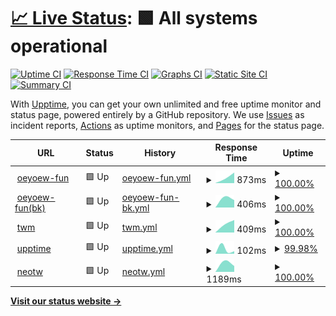 # [📈 Live Status](https://oeyoews.github.io/upptime): <!--live status--> **🟩 All systems operational**

[![Uptime CI](https://github.com/oeyoews/upptime/workflows/Uptime%20CI/badge.svg)](https://github.com/oeyoews/upptime/actions?query=workflow%3A%22Uptime+CI%22)
[![Response Time CI](https://github.com/oeyoews/upptime/workflows/Response%20Time%20CI/badge.svg)](https://github.com/oeyoews/upptime/actions?query=workflow%3A%22Response+Time+CI%22)
[![Graphs CI](https://github.com/oeyoews/upptime/workflows/Graphs%20CI/badge.svg)](https://github.com/oeyoews/upptime/actions?query=workflow%3A%22Graphs+CI%22)
[![Static Site CI](https://github.com/oeyoews/upptime/workflows/Static%20Site%20CI/badge.svg)](https://github.com/oeyoews/upptime/actions?query=workflow%3A%22Static+Site+CI%22)
[![Summary CI](https://github.com/oeyoews/upptime/workflows/Summary%20CI/badge.svg)](https://github.com/oeyoews/upptime/actions?query=workflow%3A%22Summary+CI%22)

With [Upptime](https://upptime.js.org), you can get your own unlimited and free uptime monitor and status page, powered entirely by a GitHub repository. We use [Issues](https://github.com/upptime/upptime/issues) as incident reports, [Actions](https://github.com/oeyoews/upptime/actions) as uptime monitors, and [Pages](https://https://oeyoew.fun) for the status page.

<!--start: status pages-->
<!-- This summary is generated by Upptime (https://github.com/upptime/upptime) -->
<!-- Do not edit this manually, your changes will be overwritten -->
<!-- prettier-ignore -->
| URL | Status | History | Response Time | Uptime |
| --- | ------ | ------- | ------------- | ------ |
| <img alt="" src="https://oeyoew.fun/favicon.ico" height="13"> [oeyoew-fun](https://oeyoew.fun) | 🟩 Up | [oeyoew-fun.yml](https://github.com/neotws/upptime/commits/HEAD/history/oeyoew-fun.yml) | <details><summary><img alt="Response time graph" src="./graphs/oeyoew-fun/response-time-week.png" height="20"> 873ms</summary><br><a href="https://neotws.github.io/upptime/history/oeyoew-fun"><img alt="Response time 1293" src="https://img.shields.io/endpoint?url=https%3A%2F%2Fraw.githubusercontent.com%2Fneotws%2Fupptime%2FHEAD%2Fapi%2Foeyoew-fun%2Fresponse-time.json"></a><br><a href="https://neotws.github.io/upptime/history/oeyoew-fun"><img alt="24-hour response time 873" src="https://img.shields.io/endpoint?url=https%3A%2F%2Fraw.githubusercontent.com%2Fneotws%2Fupptime%2FHEAD%2Fapi%2Foeyoew-fun%2Fresponse-time-day.json"></a><br><a href="https://neotws.github.io/upptime/history/oeyoew-fun"><img alt="7-day response time 873" src="https://img.shields.io/endpoint?url=https%3A%2F%2Fraw.githubusercontent.com%2Fneotws%2Fupptime%2FHEAD%2Fapi%2Foeyoew-fun%2Fresponse-time-week.json"></a><br><a href="https://neotws.github.io/upptime/history/oeyoew-fun"><img alt="30-day response time 873" src="https://img.shields.io/endpoint?url=https%3A%2F%2Fraw.githubusercontent.com%2Fneotws%2Fupptime%2FHEAD%2Fapi%2Foeyoew-fun%2Fresponse-time-month.json"></a><br><a href="https://neotws.github.io/upptime/history/oeyoew-fun"><img alt="1-year response time 1293" src="https://img.shields.io/endpoint?url=https%3A%2F%2Fraw.githubusercontent.com%2Fneotws%2Fupptime%2FHEAD%2Fapi%2Foeyoew-fun%2Fresponse-time-year.json"></a></details> | <details><summary><a href="https://neotws.github.io/upptime/history/oeyoew-fun">100.00%</a></summary><a href="https://neotws.github.io/upptime/history/oeyoew-fun"><img alt="All-time uptime 100.00%" src="https://img.shields.io/endpoint?url=https%3A%2F%2Fraw.githubusercontent.com%2Fneotws%2Fupptime%2FHEAD%2Fapi%2Foeyoew-fun%2Fuptime.json"></a><br><a href="https://neotws.github.io/upptime/history/oeyoew-fun"><img alt="24-hour uptime 100.00%" src="https://img.shields.io/endpoint?url=https%3A%2F%2Fraw.githubusercontent.com%2Fneotws%2Fupptime%2FHEAD%2Fapi%2Foeyoew-fun%2Fuptime-day.json"></a><br><a href="https://neotws.github.io/upptime/history/oeyoew-fun"><img alt="7-day uptime 100.00%" src="https://img.shields.io/endpoint?url=https%3A%2F%2Fraw.githubusercontent.com%2Fneotws%2Fupptime%2FHEAD%2Fapi%2Foeyoew-fun%2Fuptime-week.json"></a><br><a href="https://neotws.github.io/upptime/history/oeyoew-fun"><img alt="30-day uptime 100.00%" src="https://img.shields.io/endpoint?url=https%3A%2F%2Fraw.githubusercontent.com%2Fneotws%2Fupptime%2FHEAD%2Fapi%2Foeyoew-fun%2Fuptime-month.json"></a><br><a href="https://neotws.github.io/upptime/history/oeyoew-fun"><img alt="1-year uptime 100.00%" src="https://img.shields.io/endpoint?url=https%3A%2F%2Fraw.githubusercontent.com%2Fneotws%2Fupptime%2FHEAD%2Fapi%2Foeyoew-fun%2Fuptime-year.json"></a></details>
| <img alt="" src="https://cdn.jsdelivr.net/gh/oeyoews/img@latest/koi-fish.png" height="13"> [oeyoew-fun(bk)](https://oeyoews.github.io/tw5) | 🟩 Up | [oeyoew-fun-bk.yml](https://github.com/neotws/upptime/commits/HEAD/history/oeyoew-fun-bk.yml) | <details><summary><img alt="Response time graph" src="./graphs/oeyoew-fun-bk/response-time-week.png" height="20"> 406ms</summary><br><a href="https://neotws.github.io/upptime/history/oeyoew-fun-bk"><img alt="Response time 368" src="https://img.shields.io/endpoint?url=https%3A%2F%2Fraw.githubusercontent.com%2Fneotws%2Fupptime%2FHEAD%2Fapi%2Foeyoew-fun-bk%2Fresponse-time.json"></a><br><a href="https://neotws.github.io/upptime/history/oeyoew-fun-bk"><img alt="24-hour response time 406" src="https://img.shields.io/endpoint?url=https%3A%2F%2Fraw.githubusercontent.com%2Fneotws%2Fupptime%2FHEAD%2Fapi%2Foeyoew-fun-bk%2Fresponse-time-day.json"></a><br><a href="https://neotws.github.io/upptime/history/oeyoew-fun-bk"><img alt="7-day response time 406" src="https://img.shields.io/endpoint?url=https%3A%2F%2Fraw.githubusercontent.com%2Fneotws%2Fupptime%2FHEAD%2Fapi%2Foeyoew-fun-bk%2Fresponse-time-week.json"></a><br><a href="https://neotws.github.io/upptime/history/oeyoew-fun-bk"><img alt="30-day response time 406" src="https://img.shields.io/endpoint?url=https%3A%2F%2Fraw.githubusercontent.com%2Fneotws%2Fupptime%2FHEAD%2Fapi%2Foeyoew-fun-bk%2Fresponse-time-month.json"></a><br><a href="https://neotws.github.io/upptime/history/oeyoew-fun-bk"><img alt="1-year response time 368" src="https://img.shields.io/endpoint?url=https%3A%2F%2Fraw.githubusercontent.com%2Fneotws%2Fupptime%2FHEAD%2Fapi%2Foeyoew-fun-bk%2Fresponse-time-year.json"></a></details> | <details><summary><a href="https://neotws.github.io/upptime/history/oeyoew-fun-bk">100.00%</a></summary><a href="https://neotws.github.io/upptime/history/oeyoew-fun-bk"><img alt="All-time uptime 100.00%" src="https://img.shields.io/endpoint?url=https%3A%2F%2Fraw.githubusercontent.com%2Fneotws%2Fupptime%2FHEAD%2Fapi%2Foeyoew-fun-bk%2Fuptime.json"></a><br><a href="https://neotws.github.io/upptime/history/oeyoew-fun-bk"><img alt="24-hour uptime 100.00%" src="https://img.shields.io/endpoint?url=https%3A%2F%2Fraw.githubusercontent.com%2Fneotws%2Fupptime%2FHEAD%2Fapi%2Foeyoew-fun-bk%2Fuptime-day.json"></a><br><a href="https://neotws.github.io/upptime/history/oeyoew-fun-bk"><img alt="7-day uptime 100.00%" src="https://img.shields.io/endpoint?url=https%3A%2F%2Fraw.githubusercontent.com%2Fneotws%2Fupptime%2FHEAD%2Fapi%2Foeyoew-fun-bk%2Fuptime-week.json"></a><br><a href="https://neotws.github.io/upptime/history/oeyoew-fun-bk"><img alt="30-day uptime 100.00%" src="https://img.shields.io/endpoint?url=https%3A%2F%2Fraw.githubusercontent.com%2Fneotws%2Fupptime%2FHEAD%2Fapi%2Foeyoew-fun-bk%2Fuptime-month.json"></a><br><a href="https://neotws.github.io/upptime/history/oeyoew-fun-bk"><img alt="1-year uptime 100.00%" src="https://img.shields.io/endpoint?url=https%3A%2F%2Fraw.githubusercontent.com%2Fneotws%2Fupptime%2FHEAD%2Fapi%2Foeyoew-fun-bk%2Fuptime-year.json"></a></details>
| <img alt="" src="https://cdn.jsdelivr.net/gh/oeyoews/img@latest/music-notes.png" height="13"> [twm](https://twms.vercel.app) | 🟩 Up | [twm.yml](https://github.com/neotws/upptime/commits/HEAD/history/twm.yml) | <details><summary><img alt="Response time graph" src="./graphs/twm/response-time-week.png" height="20"> 409ms</summary><br><a href="https://neotws.github.io/upptime/history/twm"><img alt="Response time 524" src="https://img.shields.io/endpoint?url=https%3A%2F%2Fraw.githubusercontent.com%2Fneotws%2Fupptime%2FHEAD%2Fapi%2Ftwm%2Fresponse-time.json"></a><br><a href="https://neotws.github.io/upptime/history/twm"><img alt="24-hour response time 409" src="https://img.shields.io/endpoint?url=https%3A%2F%2Fraw.githubusercontent.com%2Fneotws%2Fupptime%2FHEAD%2Fapi%2Ftwm%2Fresponse-time-day.json"></a><br><a href="https://neotws.github.io/upptime/history/twm"><img alt="7-day response time 409" src="https://img.shields.io/endpoint?url=https%3A%2F%2Fraw.githubusercontent.com%2Fneotws%2Fupptime%2FHEAD%2Fapi%2Ftwm%2Fresponse-time-week.json"></a><br><a href="https://neotws.github.io/upptime/history/twm"><img alt="30-day response time 409" src="https://img.shields.io/endpoint?url=https%3A%2F%2Fraw.githubusercontent.com%2Fneotws%2Fupptime%2FHEAD%2Fapi%2Ftwm%2Fresponse-time-month.json"></a><br><a href="https://neotws.github.io/upptime/history/twm"><img alt="1-year response time 524" src="https://img.shields.io/endpoint?url=https%3A%2F%2Fraw.githubusercontent.com%2Fneotws%2Fupptime%2FHEAD%2Fapi%2Ftwm%2Fresponse-time-year.json"></a></details> | <details><summary><a href="https://neotws.github.io/upptime/history/twm">100.00%</a></summary><a href="https://neotws.github.io/upptime/history/twm"><img alt="All-time uptime 99.98%" src="https://img.shields.io/endpoint?url=https%3A%2F%2Fraw.githubusercontent.com%2Fneotws%2Fupptime%2FHEAD%2Fapi%2Ftwm%2Fuptime.json"></a><br><a href="https://neotws.github.io/upptime/history/twm"><img alt="24-hour uptime 100.00%" src="https://img.shields.io/endpoint?url=https%3A%2F%2Fraw.githubusercontent.com%2Fneotws%2Fupptime%2FHEAD%2Fapi%2Ftwm%2Fuptime-day.json"></a><br><a href="https://neotws.github.io/upptime/history/twm"><img alt="7-day uptime 100.00%" src="https://img.shields.io/endpoint?url=https%3A%2F%2Fraw.githubusercontent.com%2Fneotws%2Fupptime%2FHEAD%2Fapi%2Ftwm%2Fuptime-week.json"></a><br><a href="https://neotws.github.io/upptime/history/twm"><img alt="30-day uptime 100.00%" src="https://img.shields.io/endpoint?url=https%3A%2F%2Fraw.githubusercontent.com%2Fneotws%2Fupptime%2FHEAD%2Fapi%2Ftwm%2Fuptime-month.json"></a><br><a href="https://neotws.github.io/upptime/history/twm"><img alt="1-year uptime 99.98%" src="https://img.shields.io/endpoint?url=https%3A%2F%2Fraw.githubusercontent.com%2Fneotws%2Fupptime%2FHEAD%2Fapi%2Ftwm%2Fuptime-year.json"></a></details>
| <img alt="" src="https://cdn.jsdelivr.net/gh/oeyoews/img@latest/status.png" height="13"> [upptime](https://neotws.github.io/upptime) | 🟩 Up | [upptime.yml](https://github.com/neotws/upptime/commits/HEAD/history/upptime.yml) | <details><summary><img alt="Response time graph" src="./graphs/upptime/response-time-week.png" height="20"> 102ms</summary><br><a href="https://neotws.github.io/upptime/history/upptime"><img alt="Response time 79" src="https://img.shields.io/endpoint?url=https%3A%2F%2Fraw.githubusercontent.com%2Fneotws%2Fupptime%2FHEAD%2Fapi%2Fupptime%2Fresponse-time.json"></a><br><a href="https://neotws.github.io/upptime/history/upptime"><img alt="24-hour response time 102" src="https://img.shields.io/endpoint?url=https%3A%2F%2Fraw.githubusercontent.com%2Fneotws%2Fupptime%2FHEAD%2Fapi%2Fupptime%2Fresponse-time-day.json"></a><br><a href="https://neotws.github.io/upptime/history/upptime"><img alt="7-day response time 102" src="https://img.shields.io/endpoint?url=https%3A%2F%2Fraw.githubusercontent.com%2Fneotws%2Fupptime%2FHEAD%2Fapi%2Fupptime%2Fresponse-time-week.json"></a><br><a href="https://neotws.github.io/upptime/history/upptime"><img alt="30-day response time 102" src="https://img.shields.io/endpoint?url=https%3A%2F%2Fraw.githubusercontent.com%2Fneotws%2Fupptime%2FHEAD%2Fapi%2Fupptime%2Fresponse-time-month.json"></a><br><a href="https://neotws.github.io/upptime/history/upptime"><img alt="1-year response time 79" src="https://img.shields.io/endpoint?url=https%3A%2F%2Fraw.githubusercontent.com%2Fneotws%2Fupptime%2FHEAD%2Fapi%2Fupptime%2Fresponse-time-year.json"></a></details> | <details><summary><a href="https://neotws.github.io/upptime/history/upptime">99.98%</a></summary><a href="https://neotws.github.io/upptime/history/upptime"><img alt="All-time uptime 100.00%" src="https://img.shields.io/endpoint?url=https%3A%2F%2Fraw.githubusercontent.com%2Fneotws%2Fupptime%2FHEAD%2Fapi%2Fupptime%2Fuptime.json"></a><br><a href="https://neotws.github.io/upptime/history/upptime"><img alt="24-hour uptime 99.84%" src="https://img.shields.io/endpoint?url=https%3A%2F%2Fraw.githubusercontent.com%2Fneotws%2Fupptime%2FHEAD%2Fapi%2Fupptime%2Fuptime-day.json"></a><br><a href="https://neotws.github.io/upptime/history/upptime"><img alt="7-day uptime 99.98%" src="https://img.shields.io/endpoint?url=https%3A%2F%2Fraw.githubusercontent.com%2Fneotws%2Fupptime%2FHEAD%2Fapi%2Fupptime%2Fuptime-week.json"></a><br><a href="https://neotws.github.io/upptime/history/upptime"><img alt="30-day uptime 99.99%" src="https://img.shields.io/endpoint?url=https%3A%2F%2Fraw.githubusercontent.com%2Fneotws%2Fupptime%2FHEAD%2Fapi%2Fupptime%2Fuptime-month.json"></a><br><a href="https://neotws.github.io/upptime/history/upptime"><img alt="1-year uptime 100.00%" src="https://img.shields.io/endpoint?url=https%3A%2F%2Fraw.githubusercontent.com%2Fneotws%2Fupptime%2FHEAD%2Fapi%2Fupptime%2Fuptime-year.json"></a></details>
| <img alt="" src="https://gitlab.com/oeyoews/neotw/-/raw/main/images/flask.png" height="13"> [neotw](https://neotw.tiddlyhost.com) | 🟩 Up | [neotw.yml](https://github.com/neotws/upptime/commits/HEAD/history/neotw.yml) | <details><summary><img alt="Response time graph" src="./graphs/neotw/response-time-week.png" height="20"> 1189ms</summary><br><a href="https://neotws.github.io/upptime/history/neotw"><img alt="Response time 1342" src="https://img.shields.io/endpoint?url=https%3A%2F%2Fraw.githubusercontent.com%2Fneotws%2Fupptime%2FHEAD%2Fapi%2Fneotw%2Fresponse-time.json"></a><br><a href="https://neotws.github.io/upptime/history/neotw"><img alt="24-hour response time 1189" src="https://img.shields.io/endpoint?url=https%3A%2F%2Fraw.githubusercontent.com%2Fneotws%2Fupptime%2FHEAD%2Fapi%2Fneotw%2Fresponse-time-day.json"></a><br><a href="https://neotws.github.io/upptime/history/neotw"><img alt="7-day response time 1189" src="https://img.shields.io/endpoint?url=https%3A%2F%2Fraw.githubusercontent.com%2Fneotws%2Fupptime%2FHEAD%2Fapi%2Fneotw%2Fresponse-time-week.json"></a><br><a href="https://neotws.github.io/upptime/history/neotw"><img alt="30-day response time 1189" src="https://img.shields.io/endpoint?url=https%3A%2F%2Fraw.githubusercontent.com%2Fneotws%2Fupptime%2FHEAD%2Fapi%2Fneotw%2Fresponse-time-month.json"></a><br><a href="https://neotws.github.io/upptime/history/neotw"><img alt="1-year response time 1342" src="https://img.shields.io/endpoint?url=https%3A%2F%2Fraw.githubusercontent.com%2Fneotws%2Fupptime%2FHEAD%2Fapi%2Fneotw%2Fresponse-time-year.json"></a></details> | <details><summary><a href="https://neotws.github.io/upptime/history/neotw">100.00%</a></summary><a href="https://neotws.github.io/upptime/history/neotw"><img alt="All-time uptime 99.98%" src="https://img.shields.io/endpoint?url=https%3A%2F%2Fraw.githubusercontent.com%2Fneotws%2Fupptime%2FHEAD%2Fapi%2Fneotw%2Fuptime.json"></a><br><a href="https://neotws.github.io/upptime/history/neotw"><img alt="24-hour uptime 100.00%" src="https://img.shields.io/endpoint?url=https%3A%2F%2Fraw.githubusercontent.com%2Fneotws%2Fupptime%2FHEAD%2Fapi%2Fneotw%2Fuptime-day.json"></a><br><a href="https://neotws.github.io/upptime/history/neotw"><img alt="7-day uptime 100.00%" src="https://img.shields.io/endpoint?url=https%3A%2F%2Fraw.githubusercontent.com%2Fneotws%2Fupptime%2FHEAD%2Fapi%2Fneotw%2Fuptime-week.json"></a><br><a href="https://neotws.github.io/upptime/history/neotw"><img alt="30-day uptime 100.00%" src="https://img.shields.io/endpoint?url=https%3A%2F%2Fraw.githubusercontent.com%2Fneotws%2Fupptime%2FHEAD%2Fapi%2Fneotw%2Fuptime-month.json"></a><br><a href="https://neotws.github.io/upptime/history/neotw"><img alt="1-year uptime 99.98%" src="https://img.shields.io/endpoint?url=https%3A%2F%2Fraw.githubusercontent.com%2Fneotws%2Fupptime%2FHEAD%2Fapi%2Fneotw%2Fuptime-year.json"></a></details>

<!--end: status pages-->

[**Visit our status website →**](https://oeyoews.github.io/upptime/)

<!-- ## 📄 License

- Powered by: [Upptime](https://github.com/upptime/upptime)
- Code: [MIT](./LICENSE) © [Upptime](https://upptime.js.org)
- Data in the `./history` directory: [Open Database License](https://opendatacommons.org/licenses/odbl/1-0/) -->
